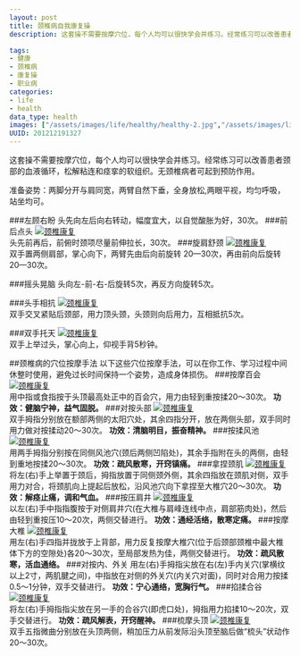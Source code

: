 ```yaml
--- 
layout: post
title: 颈椎病自我康复操
description: 这套操不需要按摩穴位，每个人均可以很快学会并练习。经常练习可以改善患者颈部的血液循环，松解粘连和痉挛的软组织。无颈椎病者可起到预防作用。

tags: 
- 健康
- 颈椎病
- 康复操
- 职业病
categories:
- life
- health
data_type: health
images: ["/assets/images/life/healthy/healthy-2.jpg","/assets/images/life/healthy/healthy-1.jpg","/assets/images/life/healthy/healthy-3.jpg","/assets/images/life/healthy/healthy-4.jpg","/assets/images/life/healthy/healthy-5.jpg","/assets/images/life/healthy/healthy-6.jpg"]
UUID: 201212191327
---
```


这套操不需要按摩穴位，每个人均可以很快学会并练习。经常练习可以改善患者颈部的血液循环，松解粘连和痉挛的软组织。无颈椎病者可起到预防作用。

准备姿势：两脚分开与肩同宽，两臂自然下垂，全身放松,两眼平视，均匀呼吸，站坐均可。

###左顾右盼
头先向左后向右转动，幅度宜大，以自觉酸胀为好，30次。
###前后点头
<a href="{{site.static_url}}/assets/images/life/healthy/healthy-1.jpg" alt="颈椎康复" rel="prettyPhoto[{{page.UUID}}]">
<img src="{{site.static_url}}/assets/images/life/healthy/healthy-1.jpg" alt="颈椎康复"></img><br>
</a>
头先前再后，前俯时颈项尽量前伸拉长，30次。
###旋肩舒颈
<a href="{{site.static_url}}/assets/images/life/healthy/healthy-2.jpg" alt="颈椎康复" rel="prettyPhoto[{{page.UUID}}]">
<img src="{{site.static_url}}/assets/images/life/healthy/healthy-2.jpg"  alt="颈椎康复"></img></a><br>
双手置两侧肩部，掌心向下，两臂先由后向前旋转 20—30次，再由前向后旋转20—30次。

###摇头晃脑
头向左-前-右-后旋转5次，再反方向旋转5次。

###头手相抗
<a href="{{site.static_url}}/assets/images/life/healthy/healthy-3.jpg" alt="颈椎康复" rel="prettyPhoto[{{page.UUID}}]">
<img src="{{site.static_url}}/assets/images/life/healthy/healthy-3.jpg"  alt="颈椎康复" ></img><br>
</a>
双手交叉紧贴后颈部，用力顶头颈，头颈则向后用力，互相抵抗5次。

###双手托天
<a href="{{site.static_url}}/assets/images/life/healthy/healthy-4.jpg" alt="颈椎康复" rel="prettyPhoto[{{page.UUID}}]">
<img src="{{site.static_url}}/assets/images/life/healthy/healthy-4.jpg"  alt="颈椎康复"></img><br>
</a>
双手上举过头，掌心向上，仰视手背5秒钟。

##颈椎病的穴位按摩手法 
以下这些穴位按摩手法，可以在你工作、学习过程中间休整时使用，避免过长时间保持一个姿势，造成身体损伤。
###按摩百会
<a href="{{site.static_url}}/assets/images/life/healthy/healthy-5.jpg" alt="颈椎康复" rel="prettyPhoto[{{page.UUID}}]">
<img src="{{site.static_url}}/meida/pub/life/healthy/healthy-5.jpg"  alt="颈椎康复"></img><br>
</a>
用中指或食指按于头顶最高处正中的百会穴，用力由轻到重按揉20～30次。
<strong>功效：健脑宁神，益气固脱。</strong>
###对按头部
<a href="{{site.static_url}}/assets/images/life/healthy/healthy-6.jpg" alt="颈椎康复" rel="prettyPhoto[{{page.UUID}}]">
<img src="{{site.static_url}}/assets/images/life/healthy/healthy-6.jpg"  alt="颈椎康复"></img><br>
</a>
双手拇指分别放在额部两侧的太阳穴处，其余四指分开，放在两侧头部，双手同时用力做对按揉动20～30次。
<strong>功效：清脑明目，振奋精神。</strong>
###按揉风池
<a href="{{site.static_url}}/assets/images/life/healthy/healthy-7.jpg" alt="颈椎康复" rel="prettyPhoto[{{page.UUID}}]">
<img src="{{site.static_url}}/assets/images/life/healthy/healthy-7.jpg"  alt="颈椎康复" ></img><br>
</a>
用两手拇指分别按在同侧风池穴(颈后两侧凹陷处)，其余手指附在头的两侧，由轻到重地按揉20～30次。
<strong>功效：疏风散寒，开窍镇痛。</strong>
###拿捏颈肌
<a href="{{site.static_url}}/assets/images/life/healthy/healthy-8.jpg" alt="颈椎康复" rel="prettyPhoto[{{page.UUID}}]">
<img src="{{site.static_url}}/assets/images/life/healthy/healthy-8.jpg"  alt="颈椎康复"></img><br>
</a>
将左(右)手上举置于颈后，拇指放置于同侧颈外侧，其余四指放在颈肌对侧，双手用力对合，将颈肌向上提起后放松，沿风池穴向下拿捏至大椎穴20～30次。
<strong>功效：解痉止痛，调和气血。</strong>
###按压肩井
<a href="{{site.static_url}}/assets/images/life/healthy/healthy-9.jpg" alt="颈椎康复" rel="prettyPhoto[{{page.UUID}}]">
<img src="{{site.static_url}}/assets/images/life/healthy/healthy-9.jpg"  alt="颈椎康复"></img><br>
</a>
以左(右)手中指指腹按于对侧肩井穴(在大椎与肩峰连线中点，肩部筋肉处)，然后由轻到重按压10～20次，两侧交替进行。
<strong>功效：通经活络，散寒定痛。</strong>
###按摩大椎
<a href="{{site.static_url}}/assets/images/life/healthy/healthy-10.jpg" alt="颈椎康复" rel="prettyPhoto[{{page.UUID}}]">
<img src="{{site.static_url}}/assets/images/life/healthy/healthy-10.jpg" alt="颈椎康复"  ></img><br>
</a>
用左(右)手四指并拢放于上背部，用力反复按摩大椎穴(位于后颈部颈椎中最大椎体下方的空隙处)各20～30次，至局部发热为佳，两侧交替进行。
<strong>功效：疏风散寒，活血通络。</strong>
###对按内、外关
用左(右)手拇指尖放在右(左)手内关穴(掌横纹以上2寸，两肌腱之间)，中指放在对侧的外关穴(内关穴对面)，同时对合用力按揉0.5～1分钟，双手交替进行。
<strong>功效：宁心通络，宽胸行气。</strong>
###掐揉合谷
<a href="{{site.static_url}}/assets/images/life/healthy/healthy-11.jpg" alt="颈椎康复" rel="prettyPhoto[{{page.UUID}}]">
<img src="{{site.static_url}}/assets/images/life/healthy/healthy-11.jpg"  alt="颈椎康复" ></img><br>
</a>
将左(右)手拇指指尖放在另一手的合谷穴(即虎口处)，拇指用力掐揉10～20次，双手交替进行。
<strong>功效：疏风解表，开窍醒神。</strong>
###梳摩头顶
<a href="{{site.static_url}}/assets/images/life/healthy/healthy-122.jpg" alt="颈椎康复" rel="prettyPhoto[{{page.UUID}}]">
<img src="{{site.static_url}}/assets/images/life/healthy/healthy-12.jpg"  alt="颈椎康复" ></img><br>
</a>
双手五指微曲分别放在头顶两侧，稍加压力从前发际沿头顶至脑后做“梳头”状动作20～30次。



